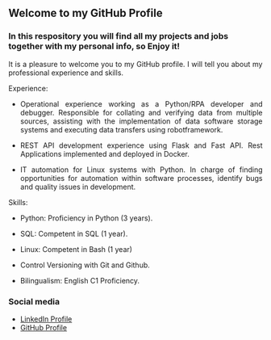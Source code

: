 ## Welcome to my GitHub Profile 

### In this respository you will find all my projects and jobs together with my personal info, so Enjoy it!

<div style="text-align: justify">It is a pleasure to welcome you to my GitHub profile. I will tell you about my professional experience and skills.

Experience:

- Operational experience working as a Python/RPA developer and debugger. Responsible for collating and verifying data from multiple sources, assisting with the implementation of data software storage systems and executing data transfers using robotframework.

- REST API development experience using Flask and Fast API. Rest Applications implemented and deployed in Docker.

- IT automation for Linux systems with Python. In charge of finding opportunities for automation within software processes, identify bugs and quality issues in development.

Skills:

- Python: Proficiency in Python (3 years).

- SQL: Competent in SQL (1 year). 

- Linux: Competent in Bash (1 year)

- Control Versioning with Git and Github.

- Bilingualism: English C1 Proficiency.

</div>

### Social media

- [LinkedIn Profile](https://www.linkedin.com/in/samuel-jacobo-garavito-segura-mathpy/)
- [GitHub Profile](https://github.com/SgaravitoWp/About_Me)



